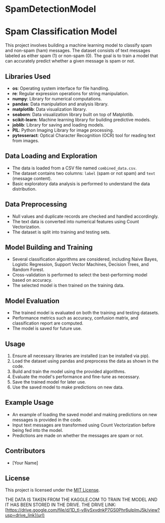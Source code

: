 # SpamDetectionModel

# Spam Classification Model

This project involves building a machine learning model to classify spam and non-spam (ham) messages. The dataset consists of text messages labeled as either spam (1) or non-spam (0). The goal is to train a model that can accurately predict whether a given message is spam or not.

## Libraries Used

- **os**: Operating system interface for file handling.
- **re**: Regular expression operations for string manipulation.
- **numpy**: Library for numerical computations.
- **pandas**: Data manipulation and analysis library.
- **matplotlib**: Data visualization library.
- **seaborn**: Data visualization library built on top of Matplotlib.
- **scikit-learn**: Machine learning library for building predictive models.
- **joblib**: Library for saving and loading models.
- **PIL**: Python Imaging Library for image processing.
- **pytesseract**: Optical Character Recognition (OCR) tool for reading text from images.

## Data Loading and Exploration

- The data is loaded from a CSV file named `combined_data.csv`.
- The dataset contains two columns: `label` (spam or not spam) and `text` (message content).
- Basic exploratory data analysis is performed to understand the data distribution.

## Data Preprocessing

- Null values and duplicate records are checked and handled accordingly.
- The text data is converted into numerical features using Count Vectorization.
- The dataset is split into training and testing sets.

## Model Building and Training

- Several classification algorithms are considered, including Naive Bayes, Logistic Regression, Support Vector Machines, Decision Trees, and Random Forest.
- Cross-validation is performed to select the best-performing model based on accuracy.
- The selected model is then trained on the training data.

## Model Evaluation

- The trained model is evaluated on both the training and testing datasets.
- Performance metrics such as accuracy, confusion matrix, and classification report are computed.
- The model is saved for future use.

## Usage

1. Ensure all necessary libraries are installed (can be installed via pip).
2. Load the dataset using pandas and preprocess the data as shown in the code.
3. Build and train the model using the provided algorithms.
4. Evaluate the model's performance and fine-tune as necessary.
5. Save the trained model for later use.
6. Use the saved model to make predictions on new data.

## Example Usage

- An example of loading the saved model and making predictions on new messages is provided in the code.
- Input text messages are transformed using Count Vectorization before being fed into the model.
- Predictions are made on whether the messages are spam or not.

## Contributors

- [Your Name]

## License

This project is licensed under the [MIT License](LICENSE).



THE DATA IS TAKEN FROM THE KAGGLE.COM TO TRAIN THE MODEL AND IT HAS BEEN STORED IN THE DRIVE.
THE DRIVE LINK: [https://drive.google.com/file/d/1D_tl-v8jySxvdnkP7GS0Phr6ulpImJ5k/view?usp=drive_link](url)
